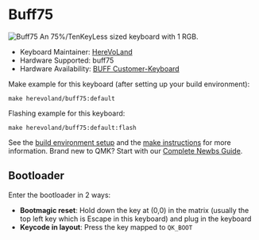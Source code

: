 # Buff75

![Buff75](https://imgur.com/pQfzIZr.jpg)
An 75%/TenKeyLess sized keyboard with 1 RGB.

* Keyboard Maintainer: [HereVoLand](https://github.com/Vem-596)
* Hardware Supported: buff75
* Hardware Availability: [BUFF Customer-Keyboard](https://shop107132374.taobao.com)

Make example for this keyboard (after setting up your build environment):

    make herevoland/buff75:default
    
Flashing example for this keyboard:

    make herevoland/buff75:default:flash

See the [build environment setup](https://docs.qmk.fm/#/getting_started_build_tools) and the [make instructions](https://docs.qmk.fm/#/getting_started_make_guide) for more information. Brand new to QMK? Start with our [Complete Newbs Guide](https://docs.qmk.fm/#/newbs).

## Bootloader

Enter the bootloader in 2 ways:

- **Bootmagic reset**: Hold down the key at (0,0) in the matrix (usually the top left key which is Escape in this keyboard) and plug in the keyboard
- **Keycode in layout**: Press the key mapped to `QK_BOOT` 
